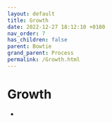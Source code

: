 ```yaml
---
layout: default
title: Growth
date: 2022-12-27 18:12:10 +0100
nav_order: 7
has_children: false
parent: Bowtie
grand_parent: Process
permalink: /Growth.html
---
```


# Growth

-
